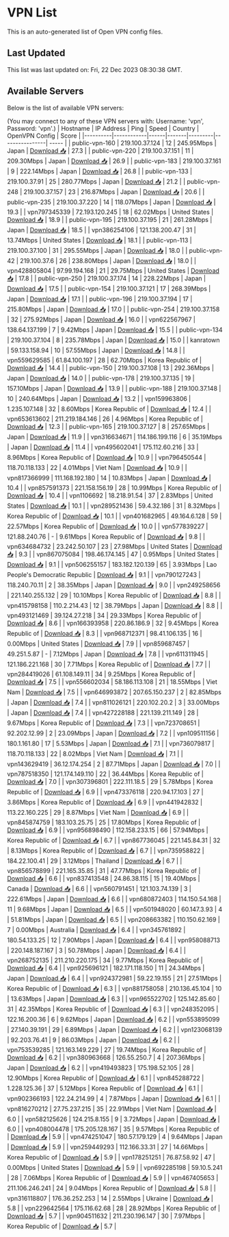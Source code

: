 # VPN List

This is an auto-generated list of Open VPN config files.

## Last Updated

This list was last updated on: Fri, 22 Dec 2023 08:30:38 GMT.

## Available Servers

Below is the list of available VPN servers:

(You may connect to any of these VPN servers with: Username: 'vpn', Password: 'vpn'.)
| Hostname | IP Address | Ping | Speed | Country | OpenVPN Config | Score |
|----------|------------|------|-------|---------|----------------| ----- |
| public-vpn-160 | 219.100.37.124 | 12 | 245.95Mbps | Japan | [Download 📥](./configs/server_0_JP.ovpn) | 27.3 |
| public-vpn-220 | 219.100.37.151 | 11 | 209.30Mbps | Japan | [Download 📥](./configs/server_1_JP.ovpn) | 26.9 |
| public-vpn-183 | 219.100.37.161 | 9 | 222.14Mbps | Japan | [Download 📥](./configs/server_2_JP.ovpn) | 26.8 |
| public-vpn-133 | 219.100.37.91 | 25 | 280.77Mbps | Japan | [Download 📥](./configs/server_3_JP.ovpn) | 21.2 |
| public-vpn-248 | 219.100.37.157 | 23 | 216.87Mbps | Japan | [Download 📥](./configs/server_4_JP.ovpn) | 20.6 |
| public-vpn-235 | 219.100.37.220 | 14 | 118.07Mbps | Japan | [Download 📥](./configs/server_5_JP.ovpn) | 19.3 |
| vpn797345339 | 72.193.120.245 | 18 | 62.02Mbps | United States | [Download 📥](./configs/server_6_US.ovpn) | 18.9 |
| public-vpn-195 | 219.100.37.195 | 21 | 261.28Mbps | Japan | [Download 📥](./configs/server_7_JP.ovpn) | 18.5 |
| vpn386254106 | 121.138.200.47 | 31 | 13.74Mbps | United States | [Download 📥](./configs/server_8_US.ovpn) | 18.1 |
| public-vpn-113 | 219.100.37.100 | 31 | 295.55Mbps | Japan | [Download 📥](./configs/server_9_JP.ovpn) | 18.0 |
| public-vpn-42 | 219.100.37.6 | 26 | 238.80Mbps | Japan | [Download 📥](./configs/server_10_JP.ovpn) | 18.0 |
| vpn428805804 | 97.99.194.168 | 21 | 29.75Mbps | United States | [Download 📥](./configs/server_11_US.ovpn) | 17.8 |
| public-vpn-250 | 219.100.37.174 | 14 | 228.22Mbps | Japan | [Download 📥](./configs/server_12_JP.ovpn) | 17.5 |
| public-vpn-154 | 219.100.37.121 | 17 | 268.39Mbps | Japan | [Download 📥](./configs/server_13_JP.ovpn) | 17.1 |
| public-vpn-196 | 219.100.37.194 | 17 | 215.80Mbps | Japan | [Download 📥](./configs/server_14_JP.ovpn) | 17.0 |
| public-vpn-254 | 219.100.37.158 | 32 | 275.92Mbps | Japan | [Download 📥](./configs/server_15_JP.ovpn) | 16.0 |
| vpn622567967 | 138.64.137.199 | 7 | 9.42Mbps | Japan | [Download 📥](./configs/server_16_JP.ovpn) | 15.5 |
| public-vpn-134 | 219.100.37.104 | 8 | 235.78Mbps | Japan | [Download 📥](./configs/server_17_JP.ovpn) | 15.0 |
| kanratown | 59.133.158.94 | 10 | 57.55Mbps | Japan | [Download 📥](./configs/server_18_JP.ovpn) | 14.8 |
| vpn559629585 | 61.84.100.197 | 28 | 62.70Mbps | Korea Republic of | [Download 📥](./configs/server_19_KR.ovpn) | 14.4 |
| public-vpn-150 | 219.100.37.108 | 13 | 292.36Mbps | Japan | [Download 📥](./configs/server_20_JP.ovpn) | 14.0 |
| public-vpn-178 | 219.100.37.135 | 19 | 157.10Mbps | Japan | [Download 📥](./configs/server_21_JP.ovpn) | 13.9 |
| public-vpn-188 | 219.100.37.148 | 10 | 240.64Mbps | Japan | [Download 📥](./configs/server_22_JP.ovpn) | 13.2 |
| vpn159963806 | 1.235.107.148 | 32 | 8.60Mbps | Korea Republic of | [Download 📥](./configs/server_23_KR.ovpn) | 12.4 |
| vpn653613602 | 211.219.184.146 | 26 | 4.96Mbps | Korea Republic of | [Download 📥](./configs/server_24_KR.ovpn) | 12.3 |
| public-vpn-165 | 219.100.37.127 | 8 | 257.65Mbps | Japan | [Download 📥](./configs/server_25_JP.ovpn) | 11.9 |
| vpn316634671 | 114.186.199.116 | 6 | 35.19Mbps | Japan | [Download 📥](./configs/server_26_JP.ovpn) | 11.4 |
| vpn495602041 | 175.112.60.216 | 33 | 8.96Mbps | Korea Republic of | [Download 📥](./configs/server_27_KR.ovpn) | 10.9 |
| vpn796450544 | 118.70.118.133 | 22 | 4.01Mbps | Viet Nam | [Download 📥](./configs/server_28_VN.ovpn) | 10.9 |
| vpn817366999 | 111.168.192.180 | 14 | 10.83Mbps | Japan | [Download 📥](./configs/server_29_JP.ovpn) | 10.4 |
| vpn857591373 | 221.158.156.19 | 28 | 10.99Mbps | Korea Republic of | [Download 📥](./configs/server_30_KR.ovpn) | 10.4 |
| vpn1106692 | 18.218.91.54 | 37 | 2.83Mbps | United States | [Download 📥](./configs/server_31_US.ovpn) | 10.1 |
| vpn289521436 | 59.4.32.186 | 31 | 8.32Mbps | Korea Republic of | [Download 📥](./configs/server_32_KR.ovpn) | 10.1 |
| vpn401682965 | 49.164.6.128 | 59 | 22.57Mbps | Korea Republic of | [Download 📥](./configs/server_33_KR.ovpn) | 10.0 |
| vpn577839227 | 121.88.240.76 | - | 9.61Mbps | Korea Republic of | [Download 📥](./configs/server_34_KR.ovpn) | 9.8 |
| vpn634684732 | 23.242.50.107 | 23 | 27.98Mbps | United States | [Download 📥](./configs/server_35_US.ovpn) | 9.3 |
| vpn867075084 | 198.46.174.145 | 47 | 0.95Mbps | United States | [Download 📥](./configs/server_36_US.ovpn) | 9.1 |
| vpn506255157 | 183.182.120.139 | 65 | 3.93Mbps | Lao People's Democratic Republic | [Download 📥](./configs/server_37_LA.ovpn) | 9.1 |
| vpn790127243 | 118.240.70.11 | 2 | 38.35Mbps | Japan | [Download 📥](./configs/server_38_JP.ovpn) | 9.0 |
| vpn249258656 | 221.140.255.132 | 29 | 10.10Mbps | Korea Republic of | [Download 📥](./configs/server_39_KR.ovpn) | 8.8 |
| vpn415798158 | 110.2.214.43 | 12 | 38.79Mbps | Japan | [Download 📥](./configs/server_40_JP.ovpn) | 8.8 |
| vpn493121469 | 39.124.27.218 | 34 | 29.33Mbps | Korea Republic of | [Download 📥](./configs/server_41_KR.ovpn) | 8.6 |
| vpn166393958 | 220.86.186.9 | 32 | 9.45Mbps | Korea Republic of | [Download 📥](./configs/server_42_KR.ovpn) | 8.3 |
| vpn968712371 | 98.41.106.135 | 16 | 0.00Mbps | United States | [Download 📥](./configs/server_43_US.ovpn) | 7.9 |
| vpn859687457 | 49.251.5.87 | - | 7.12Mbps | Japan | [Download 📥](./configs/server_44_JP.ovpn) | 7.8 |
| vpn611311945 | 121.186.221.168 | 30 | 7.71Mbps | Korea Republic of | [Download 📥](./configs/server_45_KR.ovpn) | 7.7 |
| vpn284419026 | 61.108.149.11 | 34 | 9.25Mbps | Korea Republic of | [Download 📥](./configs/server_46_KR.ovpn) | 7.5 |
| vpn556602034 | 58.186.113.108 | 21 | 18.55Mbps | Viet Nam | [Download 📥](./configs/server_47_VN.ovpn) | 7.5 |
| vpn646993872 | 207.65.150.237 | 2 | 82.85Mbps | Japan | [Download 📥](./configs/server_48_JP.ovpn) | 7.4 |
| vpn811026121 | 220.102.20.2 | 3 | 33.00Mbps | Japan | [Download 📥](./configs/server_49_JP.ovpn) | 7.4 |
| vpn427228188 | 221.139.211.149 | 28 | 9.67Mbps | Korea Republic of | [Download 📥](./configs/server_50_KR.ovpn) | 7.3 |
| vpn723708651 | 92.202.12.99 | 2 | 23.09Mbps | Japan | [Download 📥](./configs/server_51_JP.ovpn) | 7.2 |
| vpn109511156 | 180.1.161.80 | 17 | 5.53Mbps | Japan | [Download 📥](./configs/server_52_JP.ovpn) | 7.1 |
| vpn736079817 | 118.70.118.133 | 22 | 8.02Mbps | Viet Nam | [Download 📥](./configs/server_53_VN.ovpn) | 7.1 |
| vpn143629419 | 36.12.174.254 | 2 | 87.71Mbps | Japan | [Download 📥](./configs/server_54_JP.ovpn) | 7.0 |
| vpn787518350 | 121.174.149.110 | 22 | 36.44Mbps | Korea Republic of | [Download 📥](./configs/server_55_KR.ovpn) | 7.0 |
| vpn307396801 | 222.111.18.5 | 29 | 5.78Mbps | Korea Republic of | [Download 📥](./configs/server_56_KR.ovpn) | 6.9 |
| vpn473376118 | 220.94.17.103 | 27 | 3.86Mbps | Korea Republic of | [Download 📥](./configs/server_57_KR.ovpn) | 6.9 |
| vpn441942832 | 113.22.160.225 | 29 | 8.87Mbps | Viet Nam | [Download 📥](./configs/server_58_VN.ovpn) | 6.9 |
| vpn845874759 | 183.103.25.75 | 25 | 17.80Mbps | Korea Republic of | [Download 📥](./configs/server_59_KR.ovpn) | 6.9 |
| vpn956898490 | 112.158.233.15 | 66 | 57.94Mbps | Korea Republic of | [Download 📥](./configs/server_60_KR.ovpn) | 6.7 |
| vpn867736045 | 221.145.84.31 | 32 | 8.13Mbps | Korea Republic of | [Download 📥](./configs/server_61_KR.ovpn) | 6.7 |
| vpn735958822 | 184.22.100.41 | 29 | 3.12Mbps | Thailand | [Download 📥](./configs/server_62_TH.ovpn) | 6.7 |
| vpn856578899 | 221.165.35.85 | 31 | 47.77Mbps | Korea Republic of | [Download 📥](./configs/server_63_KR.ovpn) | 6.6 |
| vpn837413548 | 24.86.38.115 | 15 | 19.40Mbps | Canada | [Download 📥](./configs/server_64_CA.ovpn) | 6.6 |
| vpn560791451 | 121.103.74.139 | 3 | 222.61Mbps | Japan | [Download 📥](./configs/server_65_JP.ovpn) | 6.6 |
| vpn680872403 | 114.150.54.168 | 11 | 9.68Mbps | Japan | [Download 📥](./configs/server_66_JP.ovpn) | 6.5 |
| vpn501948020 | 60.147.3.93 | 4 | 51.81Mbps | Japan | [Download 📥](./configs/server_67_JP.ovpn) | 6.5 |
| vpn208663382 | 110.150.62.169 | 7 | 0.00Mbps | Australia | [Download 📥](./configs/server_68_AU.ovpn) | 6.4 |
| vpn345761892 | 180.54.133.25 | 12 | 7.90Mbps | Japan | [Download 📥](./configs/server_69_JP.ovpn) | 6.4 |
| vpn958088713 | 220.148.187.167 | 3 | 50.78Mbps | Japan | [Download 📥](./configs/server_70_JP.ovpn) | 6.4 |
| vpn268752135 | 211.210.220.175 | 34 | 9.77Mbps | Korea Republic of | [Download 📥](./configs/server_71_KR.ovpn) | 6.4 |
| vpn925696121 | 182.171.118.150 | 11 | 24.34Mbps | Japan | [Download 📥](./configs/server_72_JP.ovpn) | 6.4 |
| vpn924372981 | 59.22.19.155 | 21 | 27.51Mbps | Korea Republic of | [Download 📥](./configs/server_73_KR.ovpn) | 6.3 |
| vpn881758058 | 210.136.45.104 | 10 | 13.63Mbps | Japan | [Download 📥](./configs/server_74_JP.ovpn) | 6.3 |
| vpn965522702 | 125.142.85.60 | 31 | 42.35Mbps | Korea Republic of | [Download 📥](./configs/server_75_KR.ovpn) | 6.3 |
| vpn248352095 | 122.16.200.36 | 6 | 9.62Mbps | Japan | [Download 📥](./configs/server_76_JP.ovpn) | 6.2 |
| vpn553895099 | 27.140.39.191 | 29 | 6.89Mbps | Japan | [Download 📥](./configs/server_77_JP.ovpn) | 6.2 |
| vpn123068139 | 92.203.76.41 | 9 | 86.03Mbps | Japan | [Download 📥](./configs/server_78_JP.ovpn) | 6.2 |
| vpn753539285 | 121.163.149.229 | 27 | 19.74Mbps | Korea Republic of | [Download 📥](./configs/server_79_KR.ovpn) | 6.2 |
| vpn380963668 | 126.55.250.7 | 4 | 207.36Mbps | Japan | [Download 📥](./configs/server_80_JP.ovpn) | 6.2 |
| vpn419493823 | 175.198.52.105 | 28 | 12.90Mbps | Korea Republic of | [Download 📥](./configs/server_81_KR.ovpn) | 6.1 |
| vpn845288722 | 1.228.125.36 | 37 | 5.12Mbps | Korea Republic of | [Download 📥](./configs/server_82_KR.ovpn) | 6.1 |
| vpn902366193 | 122.24.214.99 | 4 | 7.87Mbps | Japan | [Download 📥](./configs/server_83_JP.ovpn) | 6.1 |
| vpn816270212 | 27.75.237.215 | 35 | 22.91Mbps | Viet Nam | [Download 📥](./configs/server_84_VN.ovpn) | 6.0 |
| vpn582125626 | 124.215.8.155 | 9 | 3.72Mbps | Japan | [Download 📥](./configs/server_85_JP.ovpn) | 6.0 |
| vpn408004478 | 175.205.128.167 | 35 | 9.57Mbps | Korea Republic of | [Download 📥](./configs/server_86_KR.ovpn) | 5.9 |
| vpn474251047 | 180.57.179.129 | 4 | 9.64Mbps | Japan | [Download 📥](./configs/server_87_JP.ovpn) | 5.9 |
| vpn259449293 | 112.166.33.31 | 27 | 14.66Mbps | Korea Republic of | [Download 📥](./configs/server_88_KR.ovpn) | 5.9 |
| vpn178251251 | 76.87.58.92 | 47 | 0.00Mbps | United States | [Download 📥](./configs/server_89_US.ovpn) | 5.9 |
| vpn692285198 | 59.10.5.241 | 28 | 7.06Mbps | Korea Republic of | [Download 📥](./configs/server_90_KR.ovpn) | 5.9 |
| vpn467405653 | 211.106.246.241 | 24 | 9.04Mbps | Korea Republic of | [Download 📥](./configs/server_91_KR.ovpn) | 5.8 |
| vpn316118807 | 176.36.252.253 | 14 | 2.55Mbps | Ukraine | [Download 📥](./configs/server_92_UA.ovpn) | 5.8 |
| vpn229642564 | 175.116.62.68 | 28 | 28.92Mbps | Korea Republic of | [Download 📥](./configs/server_93_KR.ovpn) | 5.7 |
| vpn904511632 | 211.230.196.147 | 30 | 7.97Mbps | Korea Republic of | [Download 📥](./configs/server_94_KR.ovpn) | 5.7 |
